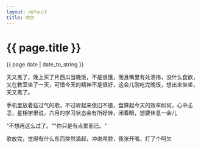 ```yaml
---
layout: default
title: 呵欠
---
```

<h1>{{ page.title }}</h1>
<p>{{ page.date | date_to_string }}</p>

 
天又黑了，晚上买了片西瓜当晚饭，不是很饿，而且嘴里有处溃疡，没什么食欲，又在教室坐了一天，可惜今天的精神不是很好，这会儿刚吃完晚饭，想出来坐坐，天又黑了。

手机里放着些过气的歌，不过听起来依旧不错，盘算起今天的效率如何，心中忐忑，星相学里说，六月的学习状态会有所好转，闭着眼，想要休息一会儿

"不想再这么过了。""你只是有点累而已。"

歌放完，觉得有什么东西突然涌起，冲进颅腔，我张开嘴，打了个呵欠
